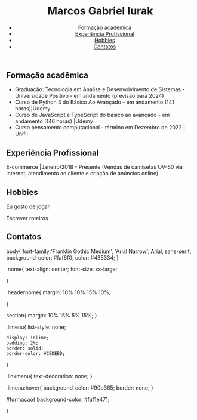 <!DOCTYPE html>
<html lang="pt-BR">
<head>
    <meta charset="UTF-8">
    <meta name="viewport" content="width=device-width, initial-scale=1.0">
    <link rel="stylesheet" href="meucss.css">
    <title>Aula 5</title>
</head>
<body>
    <div>
        <header class="headernome">
            <h1 class="nome">Marcos Gabriel Iurak</h1>
            <nav>
                <ul>
                    <a class="linkmenu" href="#formacao"><li class="limenu">Formação acadêmica</li></a>
                    <a class="linkmenu" href="#experiencia"><li class="limenu">Experiência Profissional</li></a>
                    <a class="linkmenu" href="#hobbies"><li class="limenu">Hobbies</li></a>
                    <a class="linkmenu" href="#contato"><li class="limenu">Contatos</li></a>
                </ul>
            </nav>
        </header>
        <div>
            <section id="formacao">
           <h2>
            Formação acadêmica
           </h2> 
           <ul>
            <li>Graduação: Tecnologia em Analise e Desenvolvimento de Sistemas - Universidade Positivo - em andamento (previsão para 2024)</li>
            <li>Curso de Python 3 do Básico Ao Avançado - em andamento (141 horas)|Udemy </li>
            <li>Curso de JavaScript e TypeScript do básico ao avançado - em andamento (146 horas) |Udemy 
            </li>
            <li>Curso pensamento computacional - término em Dezembro de 2022 | Unifil</li>
           </ul>
            </section>
        </div>
        <div>
            <section id="experiencia">
                <h2>Experiência Profissional</h2>
                <p> E-commerce |Janeiro/2018 - Presente (Vendas de camisetas UV-50 via internet, atendimento ao cliente e
                    criação de anúncios online) </p>
                <p></p>
                <p></p>
            </section>
        </div>
        <section id="hobbies">
            <h2>Hobbies</h2>
            <p>Eu gosto de jogar</p>
            <p>Escrever roteiros</p>
        </section>
    </div>
    <div>
        <section id="contato">
            <h2>Contatos</h2>
            <a href="mailto:iurak.gabriel@gmail.com"><i class="bi bi-envelope"></i></a>
            <link rel="stylesheet" href="https://cdn.jsdelivr.net/npm/bootstrap-icons@1.10.5/font/bootstrap-icons.css">
            <a href="https://www.linkedin.com/in/gabriel-iurak-b2a6b11a1/"><i class="bi bi-linkedin"></i></a>
        </section>
    </div>
</body>
</html>


body{
    font-family:'Franklin Gothic Medium', 'Arial Narrow', Arial, sans-serif;
    background-color: #faf6f0;
    color: #435334;
}

.nome{
    text-align: center;
    font-size: xx-large;
    
}

.headernome{
    margin: 10% 10% 15% 10%;
    
}

section{
    margin: 10% 15% 5% 15%;
}

.limenu{
    list-style: none;
    
    display: inline;
    padding: 2%;
    border: solid;
    border-color: #CEDEBD;   
   
}

.linkmenu{
    text-decoration: none;
}

.limenu:hover{
    background-color: #90b365;
    border: none;
}

#formacao{
    background-color: #faf1e471;
    
}
